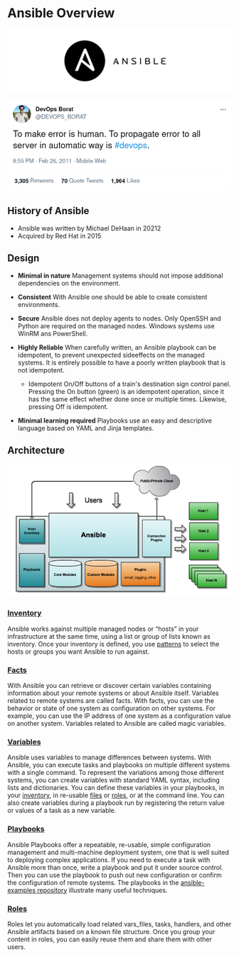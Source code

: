 # Ansible Overview
![enter image description here](https://github.com/joe-speedboat/workshop.ansible/raw/master/images/ansible_logo.png)

![enter image description here](https://github.com/joe-speedboat/workshop.ansible/raw/master/images/devops.png)


## History of Ansible
* Ansible was written by Michael DeHaan in 20212
* Acquired by Red Hat in 2015

## Design

* **Minimal in nature**
Management systems should not impose additional dependencies on the environment.

* **Consistent**
With Ansible one should be able to create consistent environments.

* **Secure**
Ansible does not deploy agents to nodes. 
Only OpenSSH and Python are required on the managed nodes.
Windows systems use WinRM ans PowerShell.

* **Highly Reliable**
When carefully written, an Ansible playbook can be idempotent, to prevent unexpected sideeffects on the managed systems.
It is entirely possible to have a poorly written playbook that is not idempotent.
	* Idempotent
On/Off buttons of a train's destination sign control panel. Pressing the On button (green) is an idempotent operation, since it has the same effect whether done once or multiple times. Likewise, pressing Off is idempotent.

* **Minimal learning required**
Playbooks use an easy and descriptive language based on YAML and Jinja templates.


## Architecture

![enter image description here](https://github.com/joe-speedboat/workshop.ansible/raw/master/images/ansible_architecture.png)


### [Inventory](https://docs.ansible.com/ansible/latest/user_guide/intro_inventory.html)
Ansible works against multiple managed nodes or “hosts” in your infrastructure at the same time, using a list or group of lists known as inventory. Once your inventory is defined, you use [patterns](https://docs.ansible.com/ansible/latest/user_guide/intro_patterns.html#intro-patterns) to select the hosts or groups you want Ansible to run against.


### [Facts](https://docs.ansible.com/ansible/latest/user_guide/playbooks_vars_facts.html)
With Ansible you can retrieve or discover certain variables containing information about your remote systems or about Ansible itself. Variables related to remote systems are called facts. With facts, you can use the behavior or state of one system as configuration on other systems. For example, you can use the IP address of one system as a configuration value on another system. Variables related to Ansible are called magic variables.


### [Variables](https://docs.ansible.com/ansible/latest/user_guide/playbooks_variables.html)
Ansible uses variables to manage differences between systems. With Ansible, you can execute tasks and playbooks on multiple different systems with a single command. To represent the variations among those different systems, you can create variables with standard YAML syntax, including lists and dictionaries. You can define these variables in your playbooks, in your [inventory](https://docs.ansible.com/ansible/latest/user_guide/intro_inventory.html#intro-inventory), in re-usable [files](https://docs.ansible.com/ansible/latest/user_guide/playbooks_reuse.html#playbooks-reuse) or [roles](https://docs.ansible.com/ansible/latest/user_guide/playbooks_reuse_roles.html#playbooks-reuse-roles), or at the command line. You can also create variables during a playbook run by registering the return value or values of a task as a new variable.


### [Playbooks](https://docs.ansible.com/ansible/latest/user_guide/playbooks_intro.html)
Ansible Playbooks offer a repeatable, re-usable, simple configuration management and multi-machine deployment system, one that is well suited to deploying complex applications. If you need to execute a task with Ansible more than once, write a playbook and put it under source control. Then you can use the playbook to push out new configuration or confirm the configuration of remote systems. The playbooks in the [ansible-examples repository](https://github.com/ansible/ansible-examples) illustrate many useful techniques.


### [Roles](https://docs.ansible.com/ansible/latest/user_guide/playbooks_reuse_roles.html)
Roles let you automatically load related vars_files, tasks, handlers, and other Ansible artifacts based on a known file structure. Once you group your content in roles, you can easily reuse them and share them with other users.
<!--stackedit_data:
eyJoaXN0b3J5IjpbOTQyNjU3MDAxLC02OTQ2NTIxODFdfQ==
-->